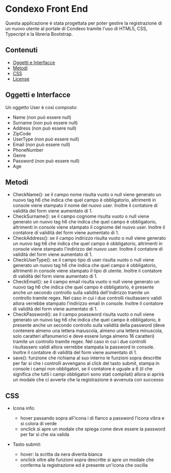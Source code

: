 # Condexo Front End

Questa applicazione è stata progettata per poter gestire la registrazione di un nuovo utente al portale di Condexo tramite l'uso di HTML5, CSS, Typecript e la libreria Bootstrap.

## Contenuti
- [Oggetti e Interfacce](#Oggetti-e-Interfacce)
- [Metodi](#Metodi)
- [CSS](#CSS)
- [License](#License)

## Oggetti e Interfacce

Un oggetto User è così composto: 
- Name (non può essere null)
- Surname (non può essere null)
- Address (non può essere null)
- ZipCode 
- UserType (non può essere null)
- Email (non può essere null)
- PhoneNumber
- Genre
- Password (non può essere null)
- Age

## Metodi

- CheckName(): se il campo nome risulta vuoto o null viene generato un nuovo tag h6 che indica che quel campo è obbligatorio, altrimenti in console viene stampato il nome del nuovo user. Inoltre il contatore di validità del form viene aumentato di 1.
- CheckSurname(): se il campo cognome risulta vuoto o null viene generato un nuovo tag h6 che indica che quel campo è obbligatorio, altrimenti in console viene stampato il cognome del nuovo user. Inoltre il contatore di validità del form viene aumentato di 1.
- CheckAddress(): se il campo indirizzo risulta vuoto o null viene generato un nuovo tag h6 che indica che quel campo è obbligatorio, altrimenti in console viene stampato l'indirizzo del nuovo user. Inoltre il contatore di validità del form viene aumentato di 1.
- CheckUserType(): se il campo tipo di user risulta vuoto o null viene generato un nuovo tag h6 che indica che quel campo è obbligatorio, altrimenti in console viene stampato il tipo di utente. Inoltre il contatore di validità del form viene aumentato di 1.
- CheckEmail(): se il campo email risulta vuoto o null viene generato un nuovo tag h6 che indica che quel campo è obbligatorio, è presente anche un secondo controllo sulla validità dell'indirizzo tramite un controllo tramite regex. Nel caso in cui i due controlli risultassero validi allora verrebbe stampato l'indirizzo email in console. Inoltre il contatore di validità del form viene aumentato di 1.
- CheckPassword(): se il campo poassword risulta vuoto o null viene generato un nuovo tag h6 che indica che quel campo è obbligatorio, è presente anche un secondo controllo sulla validità della password (deve contenere almeno una lettera maiuscola, almeno una lettera minuscola, solo caratteri alfanumerici e deve essere lunga almeno 16 caratteri) tramite un controllo tramite regex. Nel caso in cui i due controlli risultassero validi allora verrebbe stampata la password in console. Inoltre il contatore di validità del form viene aumentato di 1.
- save(): funzione che richiama al suo interno le funzioni sopra descritte per far si che i controlli avvengano al click del tasto submit, stampa in console i campi non obbligatori, se il contatore è uguale a 6 (il che significa che tutti i campi obbligatori sono stati compilati) allora si aprirà un modale che ci avverte che la registrazione è avvenuta con successo

## CSS
- Icona info:
  - hover passando sopra all'icona i di fianco a password l'icona vibra e si colora di verde
  - onclick si apre un modale che spiega come deve essere la password per far si che sia valida

- Tasto submit:
  - hover: la scritta da nera diventa bianca
  - onclick oltre alle funzioni sopra descritte si apre un modale che conferma la registrazione ed è presente un'icona che oscilla
